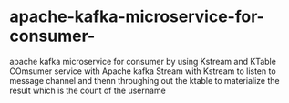 # apache-kafka-microservice-for-consumer-
apache kafka microservice for consumer by using Kstream and KTable 
COmsumer service with Apache kafka Stream with Kstream to listen to message channel and thenn throughing out the ktable to materialize the result which is the count of the username

